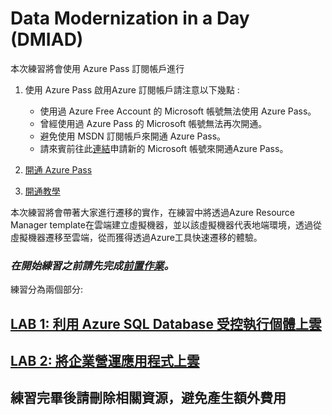 #  Data Modernization in a Day (DMIAD)

本次練習將會使用 Azure Pass 訂閱帳戶進行

1. 使用 Azure Pass 啟用Azure 訂閱帳戶請注意以下幾點 : 
   
   - 使用過 Azure Free Account 的 Microsoft 帳號無法使用 Azure Pass。
   - 曾經使用過 Azure Pass 的 Microsoft 帳號無法再次開通。
   - 避免使用 MSDN 訂閱帳戶來開通 Azure Pass。
   - 請來賓前往此[連結](https://account.microsoft.com/account?lang=zh-TW)申請新的 Microsoft 帳號來開通Azure Pass。
2. [開通 Azure Pass](https://www.microsoftazurepass.com/)
3. [開通教學](https://www.microsoftazurepass.com/Home/HowTo?Length=5)

本次練習將會帶著大家進行遷移的實作，在練習中將透過Azure Resource Manager template在雲端建立虛擬機器，並以該虛擬機器代表地端環境，透過從虛擬機器遷移至雲端，從而獲得透過Azure工具快速遷移的體驗。

### ***在開始練習之前請先完成[前置作業](./Prework.md)。***


練習分為兩個部分:
## [LAB 1: 利用 Azure SQL Database 受控執行個體上雲](./LAB1-利用-Azure-SQL-Database-受控執行個體上雲/README.md)


## [LAB 2: 將企業營運應用程式上雲](./LAB2-將企業營運應用程式上雲/README.md)

## 練習完畢後請刪除相關資源，避免產生額外費用